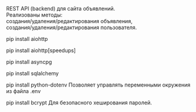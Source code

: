REST API (backend) для сайта объявлений.  
Реализованы методы:  
создания/удаления/редактирования объявления,  
создания/удаления/редактирования пользователя.

pip install aiohttp  

pip install aiohttp[speedups]

pip install asyncpg 

pip install sqlalchemy  

pip install python-dotenv  Позволяет управлять переменными окружения из файла .env

pip install bcrypt   Для безопасного хеширования паролей.


